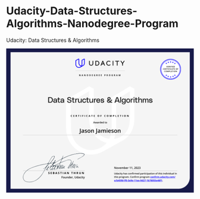 # Udacity-Data-Structures-Algorithms-Nanodegree-Program
Udacity: Data Structures & Algorithms

![Certificate of Completion](certificate-of-completion.png)